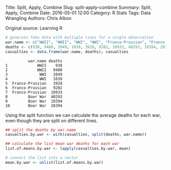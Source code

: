 Title: Split, Apply, Combine
Slug: split-apply-combine
Summary: Split, Apply, Combine
Date: 2016-05-01 12:00
Category: R Stats
Tags: Data Wrangling
Authors: Chris Albon


Original source: Learning R


```R
# generate fake data with multiple lines for a single observation
war.name <- c("WWII", "WWII", "WWI", "WWI", "Franco-Prussian", "Franco-Prussian", "Franco-Prussian", "Boer War", "Boer War", "Boer War")
deaths <- c(938, 9480, 2049, 1039, 3928, 9202, 10933, 40293, 10394, 20394)
casualties <- data.frame(war.name, deaths); casualties
```




              war.name deaths
    1             WWII    938
    2             WWII   9480
    3              WWI   2049
    4              WWI   1039
    5  Franco-Prussian   3928
    6  Franco-Prussian   9202
    7  Franco-Prussian  10933
    8         Boer War  40293
    9         Boer War  10394
    10        Boer War  20394



Using the split function we can calculate the average deaths for each war, even though they are split on different lines.


```R
## split the deaths by war.name
casualties.by.war <- with(casualties, split(deaths, war.name))
```


```R
## calculate the list mean war deaths for each war
list.of.means.by.war <- lapply(casualties.by.war, mean)
```


```R
# convert the list into a vector
mean.by.war <- unlist(list.of.means.by.war)
```
